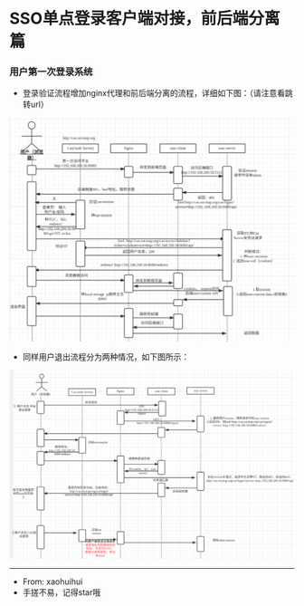 # SSO单点登录客户端对接，前后端分离篇

### 用户第一次登录系统

 - 登录验证流程增加nginx代理和前后端分离的流程，详细如下图：（请注意看跳转url）
 
 ![单点登录前后端分离用户登录流程](image/单点登录前后端分离客户端对接时序图.png)
 
 - 同样用户退出流程分为两种情况，如下图所示：
 
 ![单点登录用户退出情况](image/单点登录用户退出两种情况.png)
 
 
 
***
* From: xaohuihui
* 手搓不易，记得star哦
